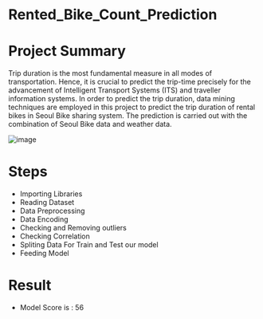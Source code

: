 # Rented_Bike_Count_Prediction


# Project Summary 
Trip duration is the most fundamental measure in all modes of transportation. Hence, it is crucial to predict the trip-time precisely for the advancement of Intelligent Transport Systems (ITS) and traveller information systems. In order to predict the trip duration, data mining techniques are employed in this project to predict the trip duration of rental bikes in Seoul Bike sharing system. The prediction is carried out with the combination of Seoul Bike data and weather data.


![image](https://user-images.githubusercontent.com/29124048/161664455-d981992b-00d1-4173-96d1-78f9cffb4635.png)


# Steps
* Importing Libraries
* Reading Dataset
* Data Preprocessing
* Data Encoding
* Checking and Removing outliers
* Checking Correlation
* Spliting Data For Train and Test our model
* Feeding Model
# Result
* Model Score is : 56
